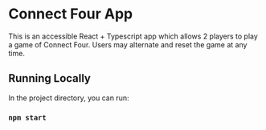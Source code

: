# Connect Four App

This is an accessible React + Typescript app which allows 2 players to play a game of Connect Four. Users may alternate and reset the game at any time.

## Running Locally

In the project directory, you can run:

### `npm start`